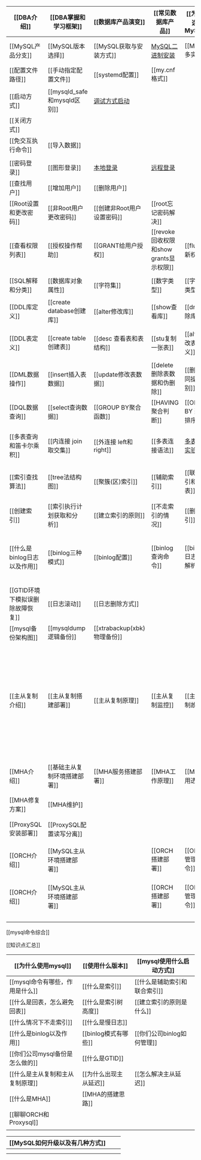
| [[DBA介绍]]            | [[DBA掌握和学习框架]]           | [[数据库产品演变]]             | [[常见数据库产品]]                    | [[为什么选择MySQL]]      |                           |                               |                     |                  |
| -------------------- | ------------------------ | ----------------------- | ------------------------------ | ------------------- | ------------------------- | ----------------------------- | ------------------- | ---------------- |
| [[MySQL产品分支]]        | [[MySQL版本选择]]            | [[MySQL获取与安装方式]]        | [MySQL二进制安装](MySQL二进制安装.md)    | [[MySQL多实例]]        | [MySQL体系结构](MySQL体系结构.md) |                               |                     |                  |
| [[配置文件路径]]           | [[手动指定配置文件]]             | [[systemd配置]]           | [[my.cnf格式]]                   |                     |                           |                               |                     |                  |
|                      |                          |                         |                                |                     |                           |                               |                     |                  |
| [[启动方式]]             | [[mysqld_safe和mysqld区别]] | [调试方式启动](调试方式启动.md)     |                                |                     |                           |                               |                     |                  |
| [[关闭方式]]             |                          |                         |                                |                     |                           |                               |                     |                  |
| [[免交互执行命令]]          | [[导入数据]]                 |                         |                                |                     |                           |                               |                     |                  |
|                      |                          |                         |                                |                     |                           |                               |                     |                  |
| [[密码登录]]             | [[图形登录]]                 | [本地登录](本地登录.md)         | [远程登录](远程登录.md)                |                     |                           |                               |                     |                  |
| [[查找用户]]             | [[增加用户]]                 | [[删除用户]]                |                                |                     |                           |                               |                     |                  |
| [[Root设置和更改密码]]      | [[非Root用户更改密码]]          | [[创建非Root用户设置密码]]       | [[root忘记密码解决]]                 |                     |                           |                               |                     |                  |
| [[查看权限列表]]           | [[授权操作帮助]]               | [[GRANT给用户授权]]          | [[revoke回收权限和show grants显示权限]] | [[flush刷新权限]]       |                           |                               |                     |                  |
|                      |                          |                         |                                |                     |                           |                               |                     |                  |
| [[SQL解释和分类]]         | [[数据库对象属性]]              | [[字符集]]                 | [[数字类型]]                       | [[字符串类型]]           | [[时间类型]]                  | [列约束](列约束.md)                 | [字段的属性](字段的属性.md)   |                  |
|                      |                          |                         |                                |                     |                           |                               |                     |                  |
| [[DDL库定义]]           | [[create database创建库]]   | [[alter修改库]]            | [[show查看库]]                    | [[drop删除库]]         |                           |                               |                     |                  |
| [[DDL表定义]]           | [[create table创建表]]      | [[desc 查看表和表结构]]        | [[stu复制一张表]]                   | [[alter修改表定义]]      | [[alter修改表属性]]            | [[alter table修改列属性]]          | [[drop删除表]]         |                  |
| [[DML数据操作]]          | [[insert插入表数据]]          | [[update修改表数据]]         | [[delete删除表数据和伪删除]]            | [[删除不同操作区别]]        |                           |                               |                     |                  |
| [[DQL数据查询]]          | [[select查询数据]]           | [[GROUP BY聚合函数]]        | [[HAVING 聚合判断]]                | [[ORDER BY 聚合排序]]   | [[子句执行顺序]]                | [LIMIT 分页查询](LIMIT%20分页查询.md) | [[练习]]              |                  |
|                      |                          |                         |                                |                     |                           |                               |                     |                  |
|                      |                          |                         |                                |                     |                           |                               |                     |                  |
| [[多表查询和笛卡尔乘积]]       | [[内连接 join 取交集]]         | [[外连接 left和right]]      | [[多表连接语法]]                     | [多表连接实验](多表连接实验.md) | [[元数据获取]]                 |                               |                     |                  |
|                      |                          |                         |                                |                     |                           |                               |                     |                  |
| [[索引查找算法]]           | [[tree法结构图]]             | [[聚簇(区)索引]]             | [[辅助索引]]                       | [[联合索引和回表]]         | [[什么是索引树高度]]              | [[索引压测]]                      | [[查询表的索引]]          |                  |
| [[创建索引]]             | [[索引执行计划获取和分析]]          | [[建立索引的原则]]             | [[不走索引的情况]]                    | [[删除索引]]            | [[慢日志]]                   |                               |                     |                  |
| [[什么是binlog日志以及作用]]  | [[binlog三种模式]]           | [[binlog配置]]            | [[binlog查询命令]]                 | [[binlog日志内容解析]]    | [[简单场景下binlog日志截取恢复]]     | [[复杂场景下binlog日志截取恢复]]         | [[基于GTID的binlog应用]] |                  |
| [[GTID环境下模拟误删除故障恢复]] | [[日志滚动]]                 | [[日志删除方式]]              |                                |                     |                           |                               |                     |                  |
| [[mysql备份架构图]]       | [[mysqldump逻辑备份]]        | [[xtrabackup(xbk)物理备份]] |                                |                     |                           |                               |                     |                  |
|                      |                          |                         |                                |                     |                           |                               |                     |                  |
| [[主从复制介绍]]           | [[主从复制搭建部署]]             | [[主从复制原理]]              | [[主从复制监控]]                     | [[主从复制故障]]          | [[过滤复制]]                  | [[延时从库的应用]]                   | [[GTID复制]]          | [[主从延时问题的原因和处理]] |
|                      |                          |                         |                                |                     |                           |                               |                     |                  |
| [[MHA介绍]]            | [[基础主从复制环境搭建部署]]         | [[MHA服务搭建部署]]           | [[MHA工作原理]]                    | [[MHA应用透明]]         | [[MHA故障提醒]]               | [[MHA数据补偿]]                   | [[MHA模拟故障演练]]       |                  |
| [[MHA修复方案]]          | [[MHA维护]]                |                         |                                |                     |                           |                               |                     |                  |
|                      |                          |                         |                                |                     |                           |                               |                     |                  |
|                      |                          |                         |                                |                     |                           |                               |                     |                  |
| [[ProxySQL安装部署]]     | [[ProxySQL配置读写分离]]       |                         |                                |                     |                           |                               |                     |                  |
|                      |                          |                         |                                |                     |                           |                               |                     |                  |
| [[ORCH介绍]]           | [[MySQL主从环境搭建部署]]        |                         | [[ORCH搭建部署]]                   | [[ORCH管理命令]]        | [[ORCH故障转移及修复]]           |                               |                     |                  |
| [[ORCH介绍]]           | [[MySQL主从环境搭建部署]]        |                         | [[ORCH搭建部署]]                   | [[ORCH管理命令]]        | [[ORCH故障转移及修复]]           |                               |                     |                  |
|                      |                          |                         |                                |                     |                           |                               |                     |                  |
|                      |                          |                         |                                |                     |                           |                               |                     |                  |
|                      |                          |                         |                                |                     |                           |                               |                     |                  |


[[mysql命令综合]]

[[知识点汇总]]

| [[为什么使用mysql]]       | [[使用什么版本]]      | [[mysql使用什么启动方式]]  |
| -------------------- | --------------- | ------------------ |
| [[mysql命令有哪些，作用是什么]] | [[什么是索引]]       | [[什么是辅助索引和联合索引]]   |
| [[什么是回表，怎么避免回表]]     | [[什么是索引树高度]]    | [[建立索引的原则是什么]]     |
| [[什么情况下不走索引]]        | [[什么是慢日志]]      |                    |
| [[什么是binlog以及作用]]    | [[binlog模式有哪些]] | [[你们公司binlog如何管理]] |
| [[你们公司mysql备份是怎么做的]] | [[什么是GTID]]     |                    |
| [[什么是主从复制和主从复制原理]]   | [[为什么出现主从延迟]]   | [[怎么解决主从延迟]]       |
| [[什么是MHA]]           | [[MHA的搭建思路]]    |                    |
| [[聊聊ORCH和Proxysql]]  |                 |                    |
|                      |                 |                    |







| [[MySQL如何升级以及有几种方式]] |     |     |
| -------------------- | --- | --- |
|                      |     |     |
|                      |     |     |
